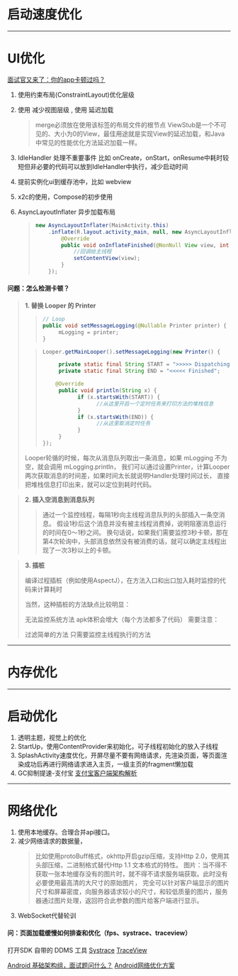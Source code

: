 # 启动速度优化

---

# UI优化
[面试官又来了：你的app卡顿过吗？](https://juejin.cn/post/6844903949560971277)
1. 使用约束布局(ConstraintLayout)优化层级
2. 使用 <merge> 减少视图层级 , 使用 <ViewStub> 延迟加载
   > merge必须放在使用该标签的布局文件的根节点
   > ViewStub是一个不可见的、大小为0的View，最佳用途就是实现View的延迟加载，和Java中常见的性能优化方法延迟加载一样。
3. IdleHandler 处理不重要事件 比如 onCreate，onStart，onResume中耗时较短但非必要的代码可以放到IdleHandler中执行，减少启动时间
4. 提前实例化ui到缓存池中，比如 webview
5. x2c的使用，Compose的初步使用
6. AsyncLayoutInflater 异步加载布局

   > ```java
   > new AsyncLayoutInflater(MainActivity.this)
   >     .inflate(R.layout.activity_main, null, new AsyncLayoutInflater.OnInflateFinishedListener() {
   >         @Override
   >         public void onInflateFinished(@NonNull View view, int i, @Nullable ViewGroup viewGroup) {
   >             //回调给主线程
   >             setContentView(view);
   >         }
   >     });
   > ```

#### **问题：怎么检测卡顿？**
>**1. 替换 Looper 的 Printer**
>>```java
>>// Loop
>>public void setMessageLogging(@Nullable Printer printer) {  
>>      mLogging = printer;
>> }
>> ```
> 
>>```java
>> Looper.getMainLooper().setMessageLogging(new Printer() {
>>
>>      private static final String START = ">>>>> Dispatching";
>>      private static final String END = "<<<<< Finished";
>>
>>     @Override
>>      public void println(String x) {
>>            if (x.startsWith(START)) {
>>                  //从这里开启一个定时任务来打印方法的堆栈信息
>>            }
>>            if (x.startsWith(END)) {
>>                  //从这里取消定时任务
>>            }
>>      }
>>});
>>```
> Looper轮循的时候，每次从消息队列取出一条消息，如果 mLogging 不为空，就会调用 mLogging.println，
> 我们可以通过设置Printer，计算Looper两次获取消息的时间差，如果时间太长就说明Handler处理时间过长，
> 直接把堆栈信息打印出来，就可以定位到耗时代码。

>**2. 插入空消息到消息队列**
>> 通过一个监控线程，每隔1秒向主线程消息队列的头部插入一条空消息。
>> 假设1秒后这个消息并没有被主线程消费掉，说明阻塞消息运行的时间在0～1秒之间。
>> 换句话说，如果我们需要监控3秒卡顿，那在第4次轮询中，头部消息依然没有被消费的话，就可以确定主线程出现了一次3秒以上的卡顿。


>**3. 插桩**
>
> 编译过程插桩（例如使用AspectJ），在方法入口和出口加入耗时监控的代码来计算耗时
> 
> 当然，这种插桩的方法缺点比较明显：
>
> 无法监控系统方法
> apk体积会增大（每个方法都多了代码）
> 需要注意：
>
> 过滤简单的方法
> 只需要监控主线程执行的方法

---

# 内存优化

---

# 启动优化

1. 透明主题，视觉上的优化
2. StartUp，使用ContentProvider来初始化，可子线程初始化的放入子线程
3. SplashActivity速度优化，开屏尽量不要有网络请求，先渲染页面，等页面渲染成功后再进行网络请求进入主页，一级主页的fragment懒加载
4. GC抑制提速-支付宝
   [支付宝客户端架构解析](https://juejin.cn/post/6844903705028853767)

---

# 网络优化

1. 使用本地缓存。合理合并api接口。
2. 减少网络请求的数据量，
   > 比如使用protoBuff格式，okhttp开启gzip压缩，支持Http 2.0，使用其头部压缩，二进制格式替代Http 1.1 文本格式的特性。
   > 图片：当不得不获取一张本地缓存没有的图片时，就不得不请求服务端获取。此时没有必要使用最高清的大尺寸的原始图片，
   > 完全可以针对客户端显示的图片尺寸和屏幕密度，向服务器请求较小的尺寸，和较低质量的图片，服务器通过图片处理，返回符合此参数的图片给客户端进行显示。
3. WebSocket代替轮训

#### 问：页面加载缓慢如何排查和优化（fps、systrace、traceview）

打开SDK 自带的 DDMS 工具
[Systrace](https://www.jianshu.com/p/75aa88d1b575)
[TraceView](https://www.jianshu.com/p/7e9ca2c73c97)

[Android 基础架构组，面试题问什么？](https://mp.weixin.qq.com/s/gbHTA0YGrD3KJhf3zy8S6Q)
[Android网络优化方案](https://juejin.cn/post/6896302142542315533)